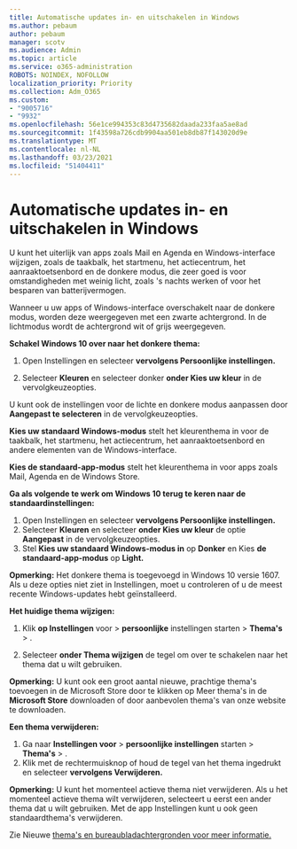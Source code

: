 ```yaml
---
title: Automatische updates in- en uitschakelen in Windows
ms.author: pebaum
author: pebaum
manager: scotv
ms.audience: Admin
ms.topic: article
ms.service: o365-administration
ROBOTS: NOINDEX, NOFOLLOW
localization_priority: Priority
ms.collection: Adm_O365
ms.custom:
- "9005716"
- "9932"
ms.openlocfilehash: 56e1ce994353c83d4735682daada233faa5ae8ad
ms.sourcegitcommit: 1f43598a726cdb9904aa501eb8db87f143020d9e
ms.translationtype: MT
ms.contentlocale: nl-NL
ms.lasthandoff: 03/23/2021
ms.locfileid: "51404411"
---
```

# <a name="turn-on-and-off-automatic-updates-in-windows"></a>Automatische updates in- en uitschakelen in Windows

U kunt het uiterlijk van apps zoals Mail en Agenda en Windows-interface wijzigen, zoals de taakbalk, het startmenu, het actiecentrum, het aanraaktoetsenbord en de donkere modus, die zeer goed is voor omstandigheden met weinig licht, zoals 's nachts werken of voor het besparen van batterijvermogen.  

Wanneer u uw apps of Windows-interface overschakelt naar de donkere modus, worden deze weergegeven met een zwarte achtergrond. In de lichtmodus wordt de achtergrond wit of grijs weergegeven.
 
**Schakel Windows 10 over naar het donkere thema:**

1. Open Instellingen en selecteer **vervolgens Persoonlijke instellingen.**
  
1. Selecteer **Kleuren** en selecteer donker **onder Kies uw kleur** in de vervolgkeuzeopties. 

U kunt ook de instellingen voor de lichte en donkere modus aanpassen door **Aangepast te selecteren** in de vervolgkeuzeopties.

**Kies uw standaard Windows-modus** stelt het kleurenthema in voor de taakbalk, het startmenu, het actiecentrum, het aanraaktoetsenbord en andere elementen van de Windows-interface.  

**Kies de standaard-app-modus** stelt het kleurenthema in voor apps zoals Mail, Agenda en de Windows Store.
 
**Ga als volgende te werk om Windows 10 terug te keren naar de standaardinstellingen:**

1. Open Instellingen en selecteer **vervolgens Persoonlijke instellingen.**  
1. Selecteer **Kleuren** en selecteer **onder Kies uw kleur** de optie **Aangepast** in de vervolgkeuzeopties.  
1. Stel **Kies uw standaard Windows-modus in** op **Donker** en Kies **de standaard-app-modus** op **Light.**

**Opmerking:** Het donkere thema is toegevoegd in Windows 10 versie 1607. Als u deze opties niet ziet in Instellingen, moet u controleren of u de meest recente Windows-updates hebt geïnstalleerd.

**Het huidige thema wijzigen:**

1. Klik **op Instellingen** voor  >  **persoonlijke** instellingen starten  >  **Thema's**  >  .  

1. Selecteer **onder Thema wijzigen** de tegel om over te schakelen naar het thema dat u wilt gebruiken. 

**Opmerking:** U kunt ook een groot aantal nieuwe, prachtige thema's toevoegen in de Microsoft Store door te klikken op Meer thema's in de **Microsoft Store** downloaden of door aanbevolen thema's van onze website te downloaden.

**Een thema verwijderen:**

1. Ga naar **Instellingen voor**  >  **persoonlijke instellingen** starten  >  **Thema's**  >  . 
1. Klik met de rechtermuisknop of houd de tegel van het thema ingedrukt en selecteer **vervolgens Verwijderen.** 

**Opmerking:** U kunt het momenteel actieve thema niet verwijderen. Als u het momenteel actieve thema wilt verwijderen, selecteert u eerst een ander thema dat u wilt gebruiken. Met de app Instellingen kunt u ook geen standaardthema's verwijderen.

Zie Nieuwe [thema's en bureaubladachtergronden voor meer informatie.](https://support.microsoft.com/windows/get-new-themes-and-desktop-backgrounds-09e3e0a6-02e3-5ecd-22a1-5d048e3cb0d3)

